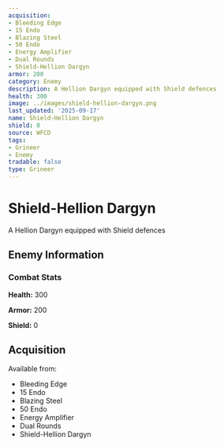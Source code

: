 ```yaml
---
acquisition:
- Bleeding Edge
- 15 Endo
- Blazing Steel
- 50 Endo
- Energy Amplifier
- Dual Rounds
- Shield-Hellion Dargyn
armor: 200
category: Enemy
description: A Hellion Dargyn equipped with Shield defences
health: 300
image: ../images/shield-hellion-dargyn.png
last_updated: '2025-09-17'
name: Shield-Hellion Dargyn
shield: 0
source: WFCD
tags:
- Grineer
- Enemy
tradable: false
type: Grineer
---
```


# Shield-Hellion Dargyn

A Hellion Dargyn equipped with Shield defences

## Enemy Information

### Combat Stats

**Health:** 300

**Armor:** 200

**Shield:** 0

## Acquisition

Available from:
- Bleeding Edge
- 15 Endo
- Blazing Steel
- 50 Endo
- Energy Amplifier
- Dual Rounds
- Shield-Hellion Dargyn

